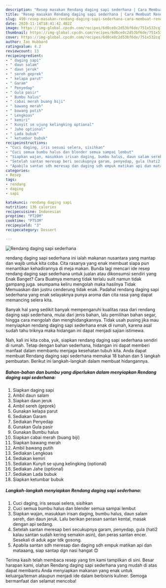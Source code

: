 ```yaml
---
description: "Resep masakan Rendang daging sapi sederhana | Cara Membuat Rendang daging sapi sederhana Yang Bisa Manjain Lidah"
title: "Resep masakan Rendang daging sapi sederhana | Cara Membuat Rendang daging sapi sederhana Yang Bisa Manjain Lidah"
slug: 499-resep-masakan-rendang-daging-sapi-sederhana-cara-membuat-rendang-daging-sapi-sederhana-yang-bisa-manjain-lidah
date: 2020-11-14T18:41:42.402Z
image: https://img-global.cpcdn.com/recipes/6d0ce8c2d53bf6de/751x532cq70/rendang-daging-sapi-sederhana-foto-resep-utama.jpg
thumbnail: https://img-global.cpcdn.com/recipes/6d0ce8c2d53bf6de/751x532cq70/rendang-daging-sapi-sederhana-foto-resep-utama.jpg
cover: https://img-global.cpcdn.com/recipes/6d0ce8c2d53bf6de/751x532cq70/rendang-daging-sapi-sederhana-foto-resep-utama.jpg
author: Ian Hubbard
ratingvalue: 4.2
reviewcount: 13
recipeingredient:
- " daging sapi"
- " daun salam"
- " daun jeruk"
- " sereh geprek"
- " kelapa parut"
- " Garam"
- " Penyedap"
- " Gula pasir"
- " Bumbu halus"
- " cabai merah buang biji"
- " bawang merah"
- " bawang putih"
- " Lengkoas"
- " kemiri"
- " Kunyit se ujung kelingking optional"
- " Jahe optional"
- " Lada bubuk"
- " ketumbar bubuk"
recipeinstructions:
- "Cuci daging, iris sesuai selera, sisihkan"
- "Cuci semua bumbu halus dan blender semua sampai lembut"
- "Siapkan wajan, masukkan irisan daging, bumbu halus, daun salam sereh, dan daun jeruk. Lalu berikan perasan santan kental, masak dengan api sedang."
- "Setelah santan meresap beri secukupnya garam, penyedap, gula (hati2 kalau santan sudah kering semakin asin), dan peras santan encer. Sesekali di aduk agar tdk gosong."
- "Apabila santan sdh meresap dan daging sdh empuk matikan api dan mataaang, siap santap dgn nasi hangat 😊"
categories:
- Resep
tags:
- rendang
- daging
- sapi

katakunci: rendang daging sapi 
nutrition: 136 calories
recipecuisine: Indonesian
preptime: "PT20M"
cooktime: "PT53M"
recipeyield: "3"
recipecategory: Dessert

---
```



![Rendang daging sapi sederhana](https://img-global.cpcdn.com/recipes/6d0ce8c2d53bf6de/751x532cq70/rendang-daging-sapi-sederhana-foto-resep-utama.jpg)


rendang daging sapi sederhana ini ialah makanan nusantara yang mantap dan wajib untuk kita coba. Cita rasanya yang enak membuat siapa pun menantikan kehadirannya di meja makan.
Bunda lagi mencari ide resep rendang daging sapi sederhana untuk jualan atau dikonsumsi sendiri yang Enak Banget? Cara Buatnya memang tidak terlalu sulit namun tidak gampang juga. seumpama keliru mengolah maka hasilnya Tidak Memuaskan dan justru cenderung tidak enak. Padahal rendang daging sapi sederhana yang enak selayaknya punya aroma dan cita rasa yang dapat memancing selera kita.

Banyak hal yang sedikit banyak mempengaruhi kualitas rasa dari rendang daging sapi sederhana, mulai dari jenis bahan, lalu pemilihan bahan segar, hingga cara mengolah dan menghidangkannya. Tidak usah pusing jika mau menyiapkan rendang daging sapi sederhana enak di rumah, karena asal sudah tahu triknya maka hidangan ini dapat menjadi sajian istimewa.




Nah, kali ini kita coba, yuk, siapkan rendang daging sapi sederhana sendiri di rumah. Tetap dengan bahan sederhana, hidangan ini dapat memberi manfaat dalam membantu menjaga kesehatan tubuh kita. Anda dapat membuat Rendang daging sapi sederhana memakai 18 bahan dan 5 langkah pembuatan. Berikut ini langkah-langkah dalam membuat hidangannya.

<!--inarticleads1-->

##### Bahan-bahan dan bumbu yang diperlukan dalam menyiapkan Rendang daging sapi sederhana:

1. Siapkan  daging sapi
1. Ambil  daun salam
1. Siapkan  daun jeruk
1. Ambil  sereh (geprek)
1. Gunakan  kelapa parut
1. Sediakan  Garam
1. Sediakan  Penyedap
1. Gunakan  Gula pasir
1. Gunakan  Bumbu halus
1. Siapkan  cabai merah (buang biji)
1. Siapkan  bawang merah
1. Ambil  bawang putih
1. Sediakan  Lengkoas
1. Sediakan  kemiri
1. Sediakan  Kunyit se ujung kelingking (optional)
1. Sediakan  Jahe (optional)
1. Sediakan  Lada bubuk
1. Siapkan  ketumbar bubuk




<!--inarticleads2-->

##### Langkah-langkah menyiapkan Rendang daging sapi sederhana:

1. Cuci daging, iris sesuai selera, sisihkan
1. Cuci semua bumbu halus dan blender semua sampai lembut
1. Siapkan wajan, masukkan irisan daging, bumbu halus, daun salam sereh, dan daun jeruk. Lalu berikan perasan santan kental, masak dengan api sedang.
1. Setelah santan meresap beri secukupnya garam, penyedap, gula (hati2 kalau santan sudah kering semakin asin), dan peras santan encer. Sesekali di aduk agar tdk gosong.
1. Apabila santan sdh meresap dan daging sdh empuk matikan api dan mataaang, siap santap dgn nasi hangat 😊




Terima kasih telah membaca resep yang tim kami tampilkan di sini. Besar harapan kami, olahan Rendang daging sapi sederhana yang mudah di atas dapat membantu Anda menyiapkan makanan yang enak untuk keluarga/teman ataupun menjadi ide dalam berbisnis kuliner. Semoga bermanfaat dan selamat mencoba!
